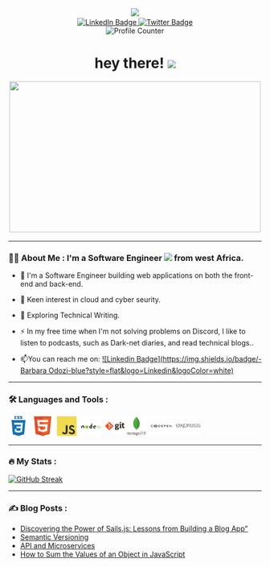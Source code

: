 
<div id="header" align="center">
  <img src="https://media.giphy.com/media/1V3KXtMHJq2YPK7xyl/giphy.gif" width="100"/>
</div>

<div id="badges" align="center">
  <a href="https://www.linkedin.com/feed/">
    <img src="https://img.shields.io/badge/LinkedIn-blue?style=for-the-badge&logo=linkedin&logoColor=white" alt="LinkedIn Badge"/>
  </a>

  <a href="https://twitter.com/home">
    <img src="https://img.shields.io/badge/Twitter-blue?style=for-the-badge&logo=twitter&logoColor=white" alt="Twitter Badge"/>
  </a>
</div>

<div id="badges" align="center">
  <img src="https://komarev.com/ghpvc/?username=geekiedj&style=flat-square&color=blue" alt="Profile Counter"/>
</div>

<div align="center">
   <h1>
     hey there!
     <img src="https://media.giphy.com/media/hvRJCLFzcasrR4ia7z/giphy.gif" width="30px"/>
   </h1>
</div>

<div align="center">
  <img src="https://media.giphy.com/media/11BbGyhVmk4iLS/giphy.gif" width="500" height="300"/>
</div>

---

### :woman_technologist: About Me : I'm a Software Engineer <img src="https://media.giphy.com/media/WUlplcMpOCEmTGBtBW/giphy.gif" width="30"> from west Africa.

- :telescope: I'm a Software Engineer building web applications on both the front-end and back-end.

- :telescope: Keen interest in cloud and cyber seurity.

- :seedling: Exploring Technical Writing.

- :zap: In my free time when I'm not solving problems on Discord, I like to listen to podcasts, such as Dark-net diaries, and read technical blogs..

- :mailbox:You can reach me on: [![Linkedin Badge](https://img.shields.io/badge/-Barbara Odozi-blue?style=flat&logo=Linkedin&logoColor=white)](https://www.linkedin.com/feed/)

---

### :hammer_and_wrench: Languages and Tools :
<div>
  <img src="https://github.com/devicons/devicon/blob/master/icons/css3/css3-plain-wordmark.svg"  title="CSS3" alt="CSS" width="40" height="40"/>&nbsp;
  <img src="https://github.com/devicons/devicon/blob/master/icons/html5/html5-original.svg" title="HTML5" alt="HTML" width="40" height="40"/>&nbsp;
  <img src="https://github.com/devicons/devicon/blob/master/icons/javascript/javascript-original.svg" title="JavaScript" alt="JavaScript" width="40"height="40"/>&nbsp;
  <img src="https://github.com/devicons/devicon/blob/master/icons/nodejs/nodejs-original-wordmark.svg" title="NodeJS" alt="NodeJS" width="40" height="40"/>&nbsp;
  <img src="https://github.com/devicons/devicon/blob/master/icons/git/git-original-wordmark.svg" title="Git" **alt="Git" width="40" height="40"/>
  <img src="https://github.com/devicons/devicon/blob/master/icons/mongodb/mongodb-original-wordmark.svg" title="MongoDB" **alt="MongoDB" width="40" height="40"/>
  <img src="https://github.com/devicons/devicon/blob/master/icons/codepen/codepen-original-wordmark.svg" title="Codepen" **alt="Codepen" width="50" height="40"/>
  <img src="https://github.com/devicons/devicon/blob/master/icons/express/express-original-wordmark.svg" title="Express" **alt="Express" width="50" height="40"/>
</div>

---

### :fire: My Stats :
[![GitHub Streak](http://github-readme-streak-stats.herokuapp.com?user=geekiedj&theme=radical&background=#800080)](https://git.io/streak-stats)

---

### :writing_hand: Blog Posts :

<!-- BLOG-POST-LIST:START -->
- [Discovering the Power of Sails.js: Lessons from Building a Blog App&quot;](https://geekiebarbs.hashnode.dev/discovering-the-power-of-sailsjs-lessons-from-building-a-blog-app)
- [Semantic Versioning](https://geekiebarbs.hashnode.dev/semantic-versioning)
- [API and Microservices](https://geekiebarbs.hashnode.dev/microservices-and-api)
- [How to Sum the Values of an Object in JavaScript](https://geekiebarbs.hashnode.dev/how-to-sum-the-values-of-an-object-in-javascript)
<!-- BLOG-POST-LIST:END -->
